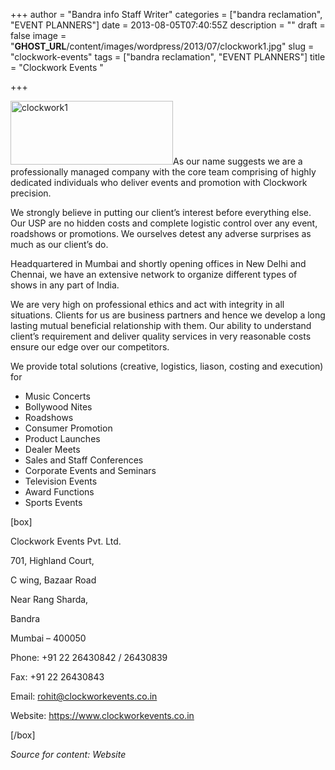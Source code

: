 +++
author = "Bandra info Staff Writer"
categories = ["bandra reclamation", "EVENT PLANNERS"]
date = 2013-08-05T07:40:55Z
description = ""
draft = false
image = "__GHOST_URL__/content/images/wordpress/2013/07/clockwork1.jpg"
slug = "clockwork-events"
tags = ["bandra reclamation", "EVENT PLANNERS"]
title = "Clockwork Events "

+++


<p><a href="https://i2.wp.com/bandra.info/wp-content/uploads/2013/07/clockwork1.jpg?ssl=1"><img loading="lazy" class="size-full wp-image-3507 alignright" alt="clockwork1" src="https://i2.wp.com/bandra.info/wp-content/uploads/2013/07/clockwork1.jpg?resize=260%2C102&#038;ssl=1" width="260" height="102" data-recalc-dims="1" /></a>As our name suggests we are a professionally managed company with the core team comprising of highly dedicated individuals who deliver events and promotion with Clockwork precision.</p>
<p>We strongly believe in putting our client&#8217;s interest before everything else. Our USP are no hidden costs and complete logistic control over any event, roadshows or promotions. We ourselves detest any adverse surprises as much as our client&#8217;s do.</p>
<p>Headquartered in Mumbai and shortly opening offices in New Delhi and Chennai, we have an extensive network to organize different types of shows in any part of India.</p>
<p>We are very high on professional ethics and act with integrity in all situations. Clients for us are business partners and hence we develop a long lasting mutual beneficial relationship with them. Our ability to understand client&#8217;s requirement and deliver quality services in very reasonable costs ensure our edge over our competitors.</p>
<p>We provide total solutions (creative, logistics, liason, costing and execution) for</p>
<ul>
<li>Music Concerts</li>
<li>Bollywood Nites</li>
<li>Roadshows</li>
<li>Consumer Promotion</li>
<li>Product Launches</li>
<li>Dealer Meets</li>
<li>Sales and Staff Conferences</li>
<li>Corporate Events and Seminars</li>
<li>Television Events</li>
<li>Award Functions</li>
<li>Sports Events</li>
</ul>
<p>[box]</p>
<p>Clockwork Events Pvt. Ltd.</p>
<p>701, Highland Court,</p>
<p>C wing, Bazaar Road</p>
<p>Near Rang Sharda,</p>
<p>Bandra</p>
<p>Mumbai &#8211; 400050</p>
<p>Phone: +91 22 26430842 / 26430839</p>
<p>Fax: +91 22 26430843</p>
<p>Email: <a href="mailto:rohit@clockworkevents.co.in">rohit@clockworkevents.co.in</a></p>
<p>Website: <a href="https://www.clockworkevents.co.in/">https://www.clockworkevents.co.in</a></p>
<p>[/box]</p>
<p><em>Source for content: Website</em></p>



